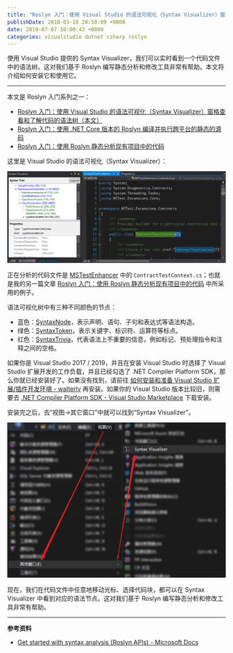 ```yaml
---
title: "Roslyn 入门：使用 Visual Studio 的语法可视化（Syntax Visualizer）窗格查看和了解代码的语法树"
publishDate: 2018-03-18 20:50:09 +0800
date: 2019-07-07 10:00:43 +0800
categories: visualstudio dotnet csharp roslyn
---
```


使用 Visual Studio 提供的 Syntax Visualizer，我们可以实时看到一个代码文件中的语法树。这对我们基于 Roslyn 编写静态分析和修改工具非常有帮助。本文将介绍如何安装它和使用它。

---

本文是 Roslyn 入门系列之一：

- [Roslyn 入门：使用 Visual Studio 的语法可视化（Syntax Visualizer）窗格查看和了解代码的语法树（本文）](/post/roslyn-syntax-visualizer.html)
- [Roslyn 入门：使用 .NET Core 版本的 Roslyn 编译并执行跨平台的静态的源码](/post/compile-and-invoke-code-using-roslyn.html)
- [Roslyn 入门：使用 Roslyn 静态分析现有项目中的代码](/post/analysis-code-of-existed-projects-using-roslyn.html)

这里是 Visual Studio 的语法可视化（Syntax Visualizer）：

![Syntax Visualizer](/static/posts/2018-03-18-20-51-14.png)

正在分析的代码文件是 [MSTestEnhancer](https://github.com/dotnet-campus/MSTestEnhancer/) 中的 `ContractTestContext.cs`；也就是我的另一篇文章 [Roslyn 入门：使用 Roslyn 静态分析现有项目中的代码](/post/analysis-code-of-existed-projects-using-roslyn.html) 中所采用的例子。

语法可视化树中有三种不同颜色的节点：

- 蓝色：[SyntaxNode](https://docs.microsoft.com/zh-cn/dotnet/api/microsoft.codeanalysis.syntaxnode?view=roslyn-dotnet)，表示声明、语句、子句和表达式等语法构造。
- 绿色：[SyntaxToken](https://docs.microsoft.com/zh-cn/dotnet/api/microsoft.codeanalysis.syntaxtoken?view=roslyn-dotnet)，表示关键字、标识符、运算符等标点。
- 红色：[SyntaxTrivia](https://docs.microsoft.com/zh-cn/dotnet/api/microsoft.codeanalysis.syntaxtrivia?view=roslyn-dotnet)，代表语法上不重要的信息，例如标记、预处理指令和注释之间的空格。

如果你是 Visual Studio 2017 / 2019，并且在安装 Visual Studio 时选择了 Visual Studio 扩展开发的工作负载，并且已经勾选了 .NET Compiler Platform SDK，那么你就已经安装好了。如果没有找到，请前往 [如何安装和准备 Visual Studio 扩展/插件开发环境 - walterlv](https://blog.walterlv.com/post/how-to-prepare-visual-studio-extension-development-environment.html) 再安装。如果你的 Visual Studio 版本比较旧，则需要去 [.NET Compiler Platform SDK - Visual Studio Marketplace](https://marketplace.visualstudio.com/items?itemName=VisualStudioProductTeam.NETCompilerPlatformSDK) 下载安装。

安装完之后，去“视图->其它窗口”中就可以找到“Syntax Visualizer”。

![视图->其它窗口->Syntax Visualizer](/static/posts/2018-03-18-20-59-08.png)

现在，我们在代码文件中任意地移动光标、选择代码块，都可以在 Syntax Visualizer 中看到对应的语法节点。这对我们基于 Roslyn 编写静态分析和修改工具非常有帮助。

---

**参考资料**

- [Get started with syntax analysis (Roslyn APIs) - Microsoft Docs](https://docs.microsoft.com/en-us/dotnet/csharp/roslyn-sdk/get-started/syntax-analysis)
